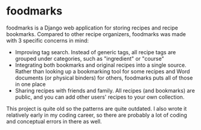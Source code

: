 foodmarks
=========

foodmarks is a Django web application for storing recipes and recipe bookmarks. Compared to other recipe organizers, foodmarks was made with 3 specific concerns in mind:

* Improving tag search. Instead of generic tags, all recipe tags are grouped under categories, such as "ingredient" or "course"
* Integrating both bookmarks and original recipes into a single source. Rather than looking up a bookmarking tool for some recipes and Word documents (or physical binders) for others, foodmarks puts all of those in one place
* Sharing recipes with friends and family. All recipes (and bookmarks) are public, and you can add other users' recipes to your own collection.

This project is quite old so the patterns are quite outdated. I also wrote it relatively early in my coding career, so there are probably a lot of coding and conceptual errors in there as well.
